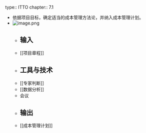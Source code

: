type:: ITTO
chapter:: 7.1

- 依据项目目标，确定适当的成本管理方法论，并纳入成本管理计划。
- ![image.png](../assets/image_1747792962368_0.png)
	- ## 输入
	- [[项目章程]]
	- ## 工具与技术
	- [[专家判断]]
	- [[数据分析]]
	- 会议
	- ## 输出
	- [[成本管理计划]]